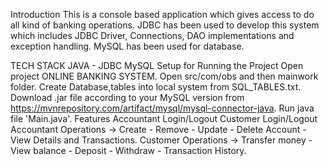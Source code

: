 Introduction
This is a console based application which gives access to do all kind of banking operations. JDBC has been used to develop this system which includes JDBC Driver, Connections, DAO implementations and exception handling. MySQL has been used for database.

TECH STACK
JAVA - JDBC
MySQL
Setup for Running the Project
Open project ONLINE BANKING SYSTEM.
Open src/com/obs and then mainwork folder.
Create Database,tables into local system from SQL_TABLES.txt.
Download .jar file according to your MySQL version from https://mvnrepository.com/artifact/mysql/mysql-connector-java.
Run java file 'Main.java'.
Features
Accountant Login/Logout
Customer Login/Logout
Accountant Operations -> Create - Remove - Update - Delete Account - View Details and Transactions.
Customer Operations -> Transfer money - View balance - Deposit - Withdraw - Transaction History.
